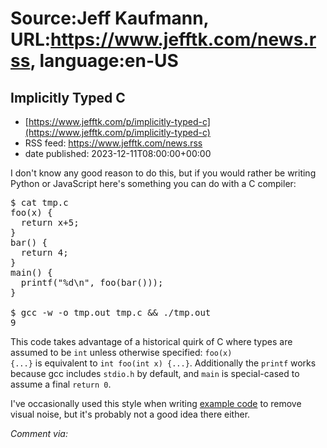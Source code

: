 # Source:Jeff Kaufmann, URL:https://www.jefftk.com/news.rss, language:en-US

## Implicitly Typed C
 - [https://www.jefftk.com/p/implicitly-typed-c](https://www.jefftk.com/p/implicitly-typed-c)
 - RSS feed: https://www.jefftk.com/news.rss
 - date published: 2023-12-11T08:00:00+00:00

<p><span>

I don't know any good reason to do this, but if you would rather be
writing Python or JavaScript here's something you can do with a C
compiler:

</span>

<p>

</p>

<pre>
$ cat tmp.c
foo(x) {
  return x+5;
}
bar() {
  return 4;
}
main() {
  printf("%d\n", foo(bar()));
}

$ gcc -w -o tmp.out tmp.c &amp;&amp; ./tmp.out
9
</pre>



<p>

This code takes advantage of a historical quirk of C where types are
assumed to be <code>int</code> unless otherwise specified:
<code>foo(x) {...}</code> is equivalent to <code>int foo(int x)
{...}</code>. Additionally the <code>printf</code> works because gcc
includes <code>stdio.h</code> by default, and <code>main</code> is
special-cased to assume a final <code>return 0</code>.

</p>

<p>

I've occasionally used this style when writing <a href="https://www.jefftk.com/p/a-function-that-returns-twice-fork">example code</a> to
remove visual noise, but it's probably not a good idea there either.

  </p>

<p><i>Comment via: <a href="https://www.f


